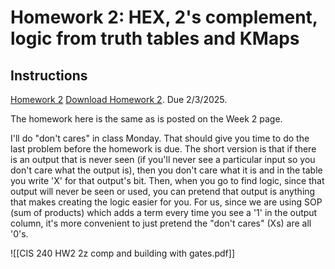 # Homework 2: HEX, 2's complement, logic from truth tables and KMaps

## Instructions

[Homework 2](https://cuesta.instructure.com/courses/42443/files/8983716?wrap=1 "CIS 240 HW2 2z comp and building with gates.pdf") [Download Homework 2](https://cuesta.instructure.com/courses/42443/files/8983716/download?download_frd=1). Due 2/3/2025.

The homework here is the same as is posted on the Week 2 page.

I'll do "don't cares" in class Monday. That should give you time to do the last problem before the homework is due. The short version is that if there is an output that is never seen (if you'll never see a particular input so you don't care what the output is), then you don't care what it is and in the table you write 'X' for that output's bit. Then, when you go to find logic, since that output will never be seen or used, you can pretend that output is anything that makes creating the logic easier for you. For us, since we are using SOP (sum of products) which adds a term every time you see a '1' in the output column, it's more convenient to just pretend the "don't cares" (Xs) are all '0's.

![[CIS 240 HW2 2z comp and building with gates.pdf]]
